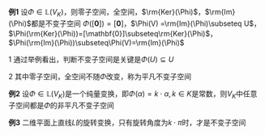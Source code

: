 **例1**
设$\Phi\in\mathbb{L}(V_K)$，则零子空间，全空间，$\rm{Ker}(\Phi)$，$\rm{Im}(\Phi)$都是不变子空间
$\Phi([\mathbf{0}])=[\mathbf{0}]$，$\Phi(V)
=\rm{Im}(\Phi)\subseteq U$，
$\Phi(\rm{Ker}(\Phi))=[\mathbf{0}]\subseteq\rm{Ker}(\Phi)$，
$\Phi(\rm{Im}(\Phi))\subseteq\Phi(V)=\rm{Im}(\Phi)$

1 通过举例看出，判断不变子空间是关键是$\Phi(U)\subseteq U$

2 其中零子空间，全空间不随$\Phi$改变，称为平凡不变子空间

**例2**
设$\Phi\in\mathbb{L}(V_K)$是一个纯量变换，即$\Phi(\alpha)=k\cdot\alpha,k\in K$是常数，则$V_K$中任意子空间都是$\Phi$的非平凡不变子空间

**例3**
二维平面上直线$L$的旋转变换，只有旋转角度为$k\cdot\pi$时，才是不变子空间